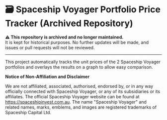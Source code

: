 # 🗃️ Spaceship Voyager Portfolio Price Tracker (Archived Repository)

**⚠️ This repository is archived and no longer maintained.**  
It is kept for historical purposes. No further updates will be made, and issues or pull requests will not be reviewed.

---

This project automatically tracks the unit prices of the 2 Spaceship Voyager portfolios and overlays the results on a graph to allow easy comparison.

**Notice of Non-Affiliation and Disclaimer**

We are not affiliated, associated, authorised, endorsed by, or in any way officially connected with Spaceship Voyager, or any of its subsidiaries or its affiliates. The official Spaceship Voyager website can be found at https://spaceshipinvest.com.au. The name "Spaceship Voyager" and related names, marks, emblems, and images are registered trademarks of Spaceship Capital Ltd.
